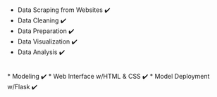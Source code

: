 * Data Scraping from Websites ✔️
* Data Cleaning ✔️
* Data Preparation ✔️
* Data Visualization ✔️
* Data Analysis ✔️
<br>
* Modeling ✔️
* Web Interface w/HTML & CSS ✔️
* Model Deployment w/Flask ✔️
